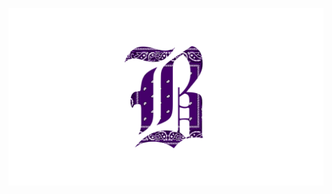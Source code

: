 [![GitHub](https://github.com/FarelSaragih/logobw/blob/main/20231224_234932.png)](https://github.com/FarelSaragih/logobw)

